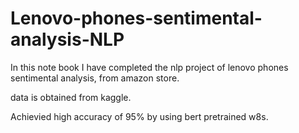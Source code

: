 # Lenovo-phones-sentimental-analysis-NLP

In this note book I have completed the nlp project of lenovo phones sentimental analysis, from amazon store.

data is obtained from kaggle.

Achievied high accuracy of 95% by using bert pretrained w8s.
